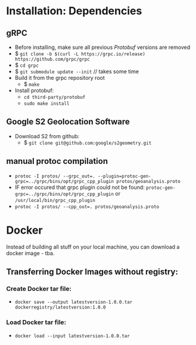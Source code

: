 # Installation: Dependencies
## gRPC
- Before installing, make sure all previous _Protobuf_ versions are removed
- $ `git clone -b $(curl -L https://grpc.io/release) https://github.com/grpc/grpc`
- $ `cd grpc`
- $ `git submodule update --init` // takes some time
- Build it from the grpc repository root
    - $ `make`
- Install protobuf:
    - `cd third-party/protobuf`
    - `sudo make install`
## Google S2 Geolocation Software
- Download S2 from github:
    - $ `git clone git@github.com:google/s2geometry.git`

## manual protoc compilation
- `protoc -I protos/ --grpc_out=. --plugin=protoc-gen-grpc=../grpc/bins/opt/grpc_cpp_plugin protos/geoanalysis.proto`
- IF error occured that grpc plugin could not be found: `protoc-gen-grpc=../grpc/bins/opt/grpc_cpp_plugin` or `/usr/local/bin/grpc_cpp_plugin`
- `protoc -I protos/ --cpp_out=. protos/geoanalysis.proto`

# Docker
Instead of building all stuff on your local machine, you can download a docker image
    - tba.
## Transferring Docker Images without registry:
### Create Docker tar file:
- `docker save --output latestversion-1.0.0.tar dockerregistry/latestversion:1.0.0`
### Load Docker tar file:
- `docker load --input latestversion-1.0.0.tar`